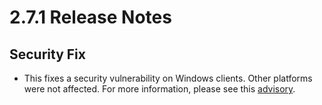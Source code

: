 # 2.7.1 Release Notes

## Security Fix
 - This fixes a security vulnerability on Windows clients. Other platforms were not affected. For more information, please see this [advisory](https://www.mozilla.org/security/advisories/mfsa2022-08/).
